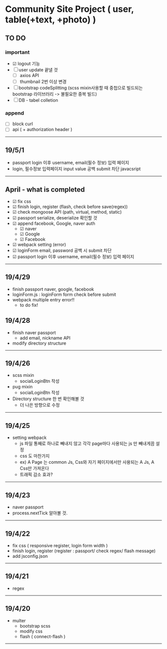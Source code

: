 # Community Site Project ( user, table(+text, +photo) )

## TO DO

### important

- &#9745; logout 기능
- &#9744; user update 끝낼 것
  - &#9744; axios API
  - &#9744; thumbnail 2번 이상 변경
- &#9744; bootstrap codeSplitting (scss mixin사용할 때 중첩으로 빌드되는 bootstrap 라이브러리 -> 불필요한 중복 빌드)
- &#9744; DB - tabel colletion

### append

- &#9744; block curl
- &#9744; api ( + authorization header )

<hr>

## 19/5/1

- passport login 이후 username, email(필수 정보) 입력 페이지
- login, 필수정보 입력페이지 input value 공백 submit 차단 javacsript

<hr>

## April - what is completed

- &#9745; fix css <br>
- &#9745; finish login, register (flash, check before save(regex)) <br>
- &#9745; check mongoose API (path, virtual, method, static) <br>
- &#9745; passport serialize, deserialize 확인할 것 <br>
- &#9745; append facebook, Google, naver auth <br>
  - &#9745; naver
  - &#9745; Google
  - &#9745; Facebook
- &#9745; webpack setting (error)
- &#9745; loginForm email, password 공백 시 submit 차단
- &#9745; passport login 이후 username, email(필수 정보) 입력 페이지

<hr>

## 19/4/29

- finish passport naver, google, facebook
- loginForm.js : loginForm form check before submit
- webpack multiple entry error!!
  - to do fix!

## 19/4/28

- finish naver passport
  - add email, nickname API
- modify directory structure

<hr>

## 19/4/26

- scss mixin
  - socialLoginBtn 작성
- pug mixin
  - socialLoginBtn 작성
- Directory structure 한 번 확인해볼 것
  - 더 나은 방향으로 수정

<hr>

## 19/4/25

- setting webpack
  - js 파일 통째로 하나로 빼내지 않고 각각 page마다 사용되는 js 만 빼내게끔 설정
  - css 도 마찬가지
  - ex) A Page 는 common Js, Css와 자기 페이지에서만 사용되는 A Js, A Css만 가져온다
  - 트래픽 감소 효과?

<hr>

## 19/4/23

- naver passport
- process.nextTick 알아볼 것.

<hr>

## 19/4/22

- fix css ( responsive register, login form width )
- finish login, register (register : passport/ check regex/ flash message)
- add jsconfig.json

<hr>

## 19/4/21

- regex

<hr>

## 19/4/20

- multer
  - bootstrap scss
  - modify css
  - flash ( connect-flash )

<hr>

